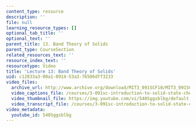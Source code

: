 ```yaml
---
content_type: resource
description: ''
file: null
learning_resource_types: []
optional_tab_title: ''
optional_text: ''
parent_title: 13. Band Theory of Solids
parent_type: CourseSection
related_resources_text: ''
resource_index_text: ''
resourcetype: Video
title: 'Lecture 13: Band Theory of Solids'
uid: c12833a3-00a1-0914-53a3-76586dff3233
video_files:
  archive_url: http://www.archive.org/download/MIT3_091SCF10/MIT3_091SCF10lec13_300k.mp4
  video_captions_file: /courses/3-091sc-introduction-to-solid-state-chemistry-fall-2010/0cdd85261b3550bd95995bdb6e30c4f5_540Sggsblbg.vtt
  video_thumbnail_file: https://img.youtube.com/vi/540Sggsblbg/default.jpg
  video_transcript_file: /courses/3-091sc-introduction-to-solid-state-chemistry-fall-2010/8e0af668dcf022ab944038c3362b077a_540Sggsblbg.pdf
video_metadata:
  youtube_id: 540Sggsblbg
---
```

